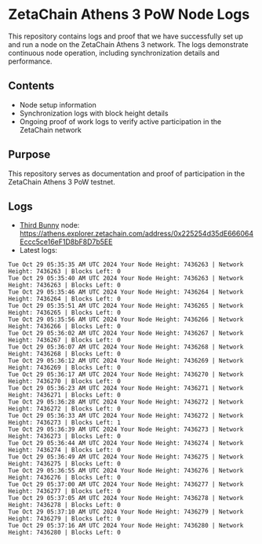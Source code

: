 # ZetaChain Athens 3 PoW Node Logs
This repository contains logs and proof that we have successfully set up and run a node on the ZetaChain Athens 3 network. The logs demonstrate continuous node operation, including synchronization details and performance.

## Contents
- Node setup information
- Synchronization logs with block height details
- Ongoing proof of work logs to verify active participation in the ZetaChain network

## Purpose
This repository serves as documentation and proof of participation in the ZetaChain Athens 3 PoW testnet.

## Logs

- [Third Bunny](https://thirdbunny.xyz/) node: https://athens.explorer.zetachain.com/address/0x225254d35dE666064Eccc5ce16eF1D8bF8D7b5EE
- Latest logs:
```
Tue Oct 29 05:35:35 AM UTC 2024 Your Node Height: 7436263 | Network Height: 7436263 | Blocks Left: 0
Tue Oct 29 05:35:40 AM UTC 2024 Your Node Height: 7436263 | Network Height: 7436263 | Blocks Left: 0
Tue Oct 29 05:35:46 AM UTC 2024 Your Node Height: 7436264 | Network Height: 7436264 | Blocks Left: 0
Tue Oct 29 05:35:51 AM UTC 2024 Your Node Height: 7436265 | Network Height: 7436265 | Blocks Left: 0
Tue Oct 29 05:35:56 AM UTC 2024 Your Node Height: 7436266 | Network Height: 7436266 | Blocks Left: 0
Tue Oct 29 05:36:02 AM UTC 2024 Your Node Height: 7436267 | Network Height: 7436267 | Blocks Left: 0
Tue Oct 29 05:36:07 AM UTC 2024 Your Node Height: 7436268 | Network Height: 7436268 | Blocks Left: 0
Tue Oct 29 05:36:12 AM UTC 2024 Your Node Height: 7436269 | Network Height: 7436269 | Blocks Left: 0
Tue Oct 29 05:36:17 AM UTC 2024 Your Node Height: 7436270 | Network Height: 7436270 | Blocks Left: 0
Tue Oct 29 05:36:23 AM UTC 2024 Your Node Height: 7436271 | Network Height: 7436271 | Blocks Left: 0
Tue Oct 29 05:36:28 AM UTC 2024 Your Node Height: 7436272 | Network Height: 7436272 | Blocks Left: 0
Tue Oct 29 05:36:33 AM UTC 2024 Your Node Height: 7436272 | Network Height: 7436273 | Blocks Left: 1
Tue Oct 29 05:36:39 AM UTC 2024 Your Node Height: 7436273 | Network Height: 7436273 | Blocks Left: 0
Tue Oct 29 05:36:44 AM UTC 2024 Your Node Height: 7436274 | Network Height: 7436274 | Blocks Left: 0
Tue Oct 29 05:36:49 AM UTC 2024 Your Node Height: 7436275 | Network Height: 7436275 | Blocks Left: 0
Tue Oct 29 05:36:55 AM UTC 2024 Your Node Height: 7436276 | Network Height: 7436276 | Blocks Left: 0
Tue Oct 29 05:37:00 AM UTC 2024 Your Node Height: 7436277 | Network Height: 7436277 | Blocks Left: 0
Tue Oct 29 05:37:05 AM UTC 2024 Your Node Height: 7436278 | Network Height: 7436278 | Blocks Left: 0
Tue Oct 29 05:37:10 AM UTC 2024 Your Node Height: 7436279 | Network Height: 7436279 | Blocks Left: 0
Tue Oct 29 05:37:16 AM UTC 2024 Your Node Height: 7436280 | Network Height: 7436280 | Blocks Left: 0
```
